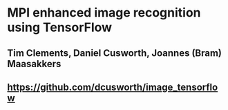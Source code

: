 
# MPI enhanced image recognition using TensorFlow
## Tim Clements, Daniel Cusworth, Joannes (Bram) Maasakkers
## https://github.com/dcusworth/image_tensorflow

